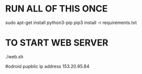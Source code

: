 # RUN ALL OF THIS ONCE
sudo apt-get install python3-pip
pip3 install -r requirements.txt

# TO START WEB SERVER
./web.sh


#odroid pupblic ip address 
153.20.95.84